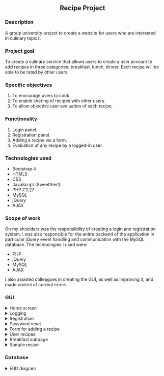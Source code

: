 <h2 align="center">Recipe Project</h2>

### Description
A group university project to create a website for users who are interested in culinary topics.

### Project goal
To create a culinary service that allows users to create a user account to add recipes in three categories: breakfast, lunch, dinner. Each recipe will be able to be rated by other users.

### Specific objectives
   1. To encourage users to cook.
   2. To enable sharing of recipes with other users.
   3. To allow objective user evaluation of each recipe.

### Functionality
   1. Login panel.
   2. Registration panel.
   3. Adding a recipe via a form.
   4. Evaluation of any recipe by a logged-in user.

### Technologies used
- Bootstrap 4
- HTML5
- CSS
- JavaScript (SweetAlert)
- PHP 7.3.27
- MySQL
- jQuery
- AJAX

### Scope of work
On my shoulders was the responsibility of creating a login and registration system. I was also responsible for the entire backend of the application in particular jQuery event handling and communication with the MySQL database.
The technologies I used were:
- PHP
- jQuery
- MySQL
- AJAX

I also assisted colleagues in creating the GUI, as well as improving it, and made control of current errors.

### GUI
<details>
	<summary>Home screen</summary>
  ![alt text][index]
</details>

<details>
  <summary>Logging</summary>
  ![alt text][logowanie]
</details>

<details>
  <summary>Registration</summary>
  ![alt text][rejestracja]
</details>

<details>
  <summary>Password reset</summary>
  ![alt text][reset]
</details>

<details>
  <summary>Form for adding a recipe</summary>
  ![alt text][addRecipe]
</details>

<details>
  <summary>User recipes</summary>
  ![alt text][userRecipes]
</details>

<details>
  <summary>Breakfast subpage</summary>
  ![alt text][breakfast]
</details>

<details>
  <summary>Sample recipe</summary>
  ![alt text][recipe]
</details>

### Database
<details>
	<summary>ERD diagram</summary>
  ![alt text][ERD]
</details>

[ERD]: https://i.ibb.co/wr5BFdg/schemat.png "Schemat ERD"
[index]: https://i.ibb.co/1LnfD2F/index.png "Strona główna"
[logowanie]: https://i.ibb.co/gmcDwCW/logowanie.png "Panel logowania"
[rejestracja]: https://i.ibb.co/cLndQNx/rejestracja.png "Panel rejestracji"
[reset]: https://i.ibb.co/C18gqbD/reset.png "Panel resetowania hasła"
[userRecipes]: https://i.ibb.co/bsNpcXK/user-Recipes.png "Przepisy użytkownika"
[addRecipe]: https://i.ibb.co/1qyxcKh/add-Recipe.png "Dodaj przepis"
[breakfast]: https://i.ibb.co/Lv4FWM5/breakfast.png "Podstrona śniadania"
[recipe]: https://i.ibb.co/k0sWtXR/recipe.png "Przykładowy przepis"

